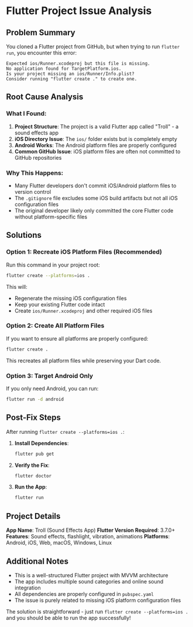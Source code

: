 # Flutter Project Issue Analysis

## Problem Summary
You cloned a Flutter project from GitHub, but when trying to run `flutter run`, you encounter this error:
```
Expected ios/Runner.xcodeproj but this file is missing.
No application found for TargetPlatform.ios.
Is your project missing an ios/Runner/Info.plist?
Consider running "flutter create ." to create one.
```

## Root Cause Analysis

### What I Found:
1. **Project Structure**: The project is a valid Flutter app called "Troll" - a sound effects app
2. **iOS Directory Issue**: The `ios/` folder exists but is completely empty
3. **Android Works**: The Android platform files are properly configured
4. **Common GitHub Issue**: iOS platform files are often not committed to GitHub repositories

### Why This Happens:
- Many Flutter developers don't commit iOS/Android platform files to version control
- The `.gitignore` file excludes some iOS build artifacts but not all iOS configuration files
- The original developer likely only committed the core Flutter code without platform-specific files

## Solutions

### Option 1: Recreate iOS Platform Files (Recommended)
Run this command in your project root:
```bash
flutter create --platforms=ios .
```

This will:
- Regenerate the missing iOS configuration files
- Keep your existing Flutter code intact
- Create `ios/Runner.xcodeproj` and other required iOS files

### Option 2: Create All Platform Files
If you want to ensure all platforms are properly configured:
```bash
flutter create .
```

This recreates all platform files while preserving your Dart code.

### Option 3: Target Android Only
If you only need Android, you can run:
```bash
flutter run -d android
```

## Post-Fix Steps

After running `flutter create --platforms=ios .`:

1. **Install Dependencies**:
   ```bash
   flutter pub get
   ```

2. **Verify the Fix**:
   ```bash
   flutter doctor
   ```

3. **Run the App**:
   ```bash
   flutter run
   ```

## Project Details

**App Name**: Troll (Sound Effects App)
**Flutter Version Required**: 3.7.0+
**Features**: Sound effects, flashlight, vibration, animations
**Platforms**: Android, iOS, Web, macOS, Windows, Linux

## Additional Notes

- This is a well-structured Flutter project with MVVM architecture
- The app includes multiple sound categories and online sound integration
- All dependencies are properly configured in `pubspec.yaml`
- The issue is purely related to missing iOS platform configuration files

The solution is straightforward - just run `flutter create --platforms=ios .` and you should be able to run the app successfully!